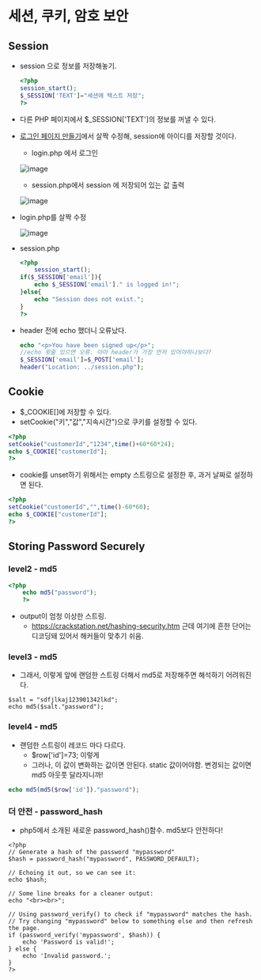 # 세션, 쿠키, 암호 보안

## **Session**

- session 으로 정보를 저장해놓기.

  ```php
  <?php
  session_start();
  $_SESSION['TEXT']="세션에 텍스트 저장";
  ?>
  ```

- 다른 PHP 페이지에서  $_SESSION['TEXT']의 정보를 꺼낼 수 있다.

- [로그인 페이지 만들기](https://yejip.com/web/2021-05-02-mySQL2/)에서 살짝 수정해, session에 아이디를 저장할 것이다.

  - login.php 에서 로그인

  ![image](https://user-images.githubusercontent.com/37058233/117223025-a0066880-adc1-11eb-882b-55c3602ce9f7.png)

  - session.php에서 session 에 저장되어 있는 값 출력

  ![image](https://user-images.githubusercontent.com/37058233/117223040-ab599400-adc1-11eb-841f-477ed4c795fd.png)

- login.php를 살짝 수정

  ![image](https://user-images.githubusercontent.com/37058233/117222292-fa062e80-adbf-11eb-9493-5d7cb8a52743.png)

- session.php 

  ```php
  <?php
      session_start();
  if($_SESSION['email']){
      echo $_SESSION['email']." is logged in!";
  }else{
      echo "Session does not exist.";
  }
  ?>
  ```

- header 전에 echo 했더니 오류났다.

  ```php
  echo "<p>You have been signed up</p>";
  //echo 윗줄 있으면 오류. 아마 header가 가장 먼저 있어야하나보다?
  $_SESSION['email']=$_POST['email'];
  header("Location: ../session.php");	
  ```

## **Cookie**

- $_COOKIE[]에 저장할 수 있다. 
- setCookie("키","값","지속시간")으로 쿠키를 설정할 수 있다.

```php
<?php
setCookie("customerId","1234",time()+60*60*24);
echo $_COOKIE["customerId"];
?>
```

- cookie를 unset하기 위해서는 empty 스트링으로 설정한 후, 과거 날짜로 설정하면 된다.

```php
<?php
setCookie("customerId","",time()-60*60);
echo $_COOKIE["customerId"];
?>
```

## **Storing Password Securely**

### **level2 - md5**

```php
<?php
    echo md5("password");
    ?>
```

- output이 엄청 이상한 스트링. 
  - https://crackstation.net/hashing-security.htm 근데 여기에 흔한 단어는 디코딩돼 있어서 해커들이 맞추기 쉬움.

### **level3 - md5**

-  그래서, 이렇게 앞에 랜덤한 스트링 더해서 md5로 저장해주면 해석하기 어려워진다. 

```
$salt = "sdfjlkaj123901342lkd";
echo md5($salt."password");
```

### **level4 - md5**

- 랜덤한 스트링이 레코드 마다 다르다. 
  - $row['id']=73;  이렇게
  - 그러나, 이 값이 변화하는 값이면 안된다. static 값이어야함. 변경되는 값이면 md5 아웃풋 달라지니까!

```php
echo md5(md5($row['id'])."password");
```

### **더 안전 - password_hash**

- php5에서 소개된 새로운 password_hash()함수. md5보다 안전하다!

```php+HTML
<?php
// Generate a hash of the password "mypassword"
$hash = password_hash("mypassword", PASSWORD_DEFAULT);
 
// Echoing it out, so we can see it:
echo $hash;
 
// Some line breaks for a cleaner output:
echo "<br><br>";
 
// Using password_verify() to check if "mypassword" matches the hash.
// Try changing "mypassword" below to something else and then refresh the page.
if (password_verify('mypassword', $hash)) {
    echo 'Password is valid!';
} else {
    echo 'Invalid password.';
}
?>
```
